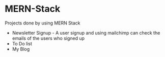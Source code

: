 # MERN-Stack
Projects done by using MERN Stack

* Newsletter Signup - A user signup and using mailchimp can check the emails of the users who signed up
* To Do list
* My Blog
